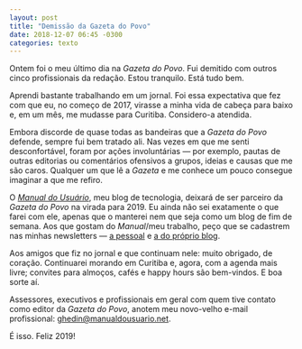 ```yaml
---
layout: post
title: "Demissão da Gazeta do Povo"
date: 2018-12-07 06:45 -0300
categories: texto
---
```

Ontem foi o meu último dia na _Gazeta do Povo_. Fui demitido com outros cinco profissionais da redação. Estou tranquilo. Está tudo bem.

Aprendi bastante trabalhando em um jornal. Foi essa expectativa que fez com que eu, no começo de 2017, virasse a minha vida de cabeça para baixo e, em um mês, me mudasse para Curitiba. Considero-a atendida.

Embora discorde de quase todas as bandeiras que a _Gazeta do Povo_ defende, sempre fui bem tratado ali. Nas vezes em que me senti desconfortável, foram por ações involuntárias — por exemplo, pautas de outras editorias ou comentários ofensivos a grupos, ideias e causas que me são caros. Qualquer um que lê a _Gazeta_ e me conhece um pouco consegue imaginar a que me refiro.

O [_Manual do Usuário_](https://www.manualdousuario.net), meu blog de tecnologia, deixará de ser parceiro da _Gazeta do Povo_ na virada para 2019. Eu ainda não sei exatamente o que farei com ele, apenas que o manterei nem que seja como um blog de fim de semana. Aos que gostam do _Manual_/meu trabalho, peço que se cadastrem nas minhas newsletters — [a pessoal](https://bitly.com/newsghedin) e [a do próprio blog](https://bitly.com/newsmdu).

Aos amigos que fiz no jornal e que continuam nele: muito obrigado, de coração. Continuarei morando em Curitiba e, agora, com a agenda mais livre; convites para almoços, cafés e happy hours são bem-vindos. E boa sorte aí.

Assessores, executivos e profissionais em geral com quem tive contato como editor da _Gazeta do Povo_, anotem meu novo-velho e-mail profissional: ghedin@manualdousuario.net.

É isso. Feliz 2019!
